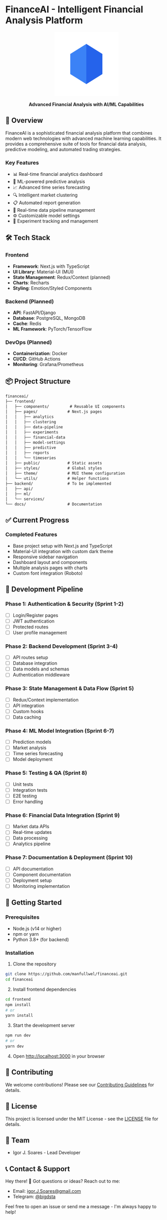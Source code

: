 # FinanceAI - Intelligent Financial Analysis Platform

<div align="center">
  <img src="frontend/public/logo.svg" alt="FinanceAI Logo" width="200"/>
  <p><strong>Advanced Financial Analysis with AI/ML Capabilities</strong></p>
</div>

## 🚀 Overview

FinanceAI is a sophisticated financial analysis platform that combines modern web technologies with advanced machine learning capabilities. It provides a comprehensive suite of tools for financial data analysis, predictive modeling, and automated trading strategies.

### Key Features

- 📊 Real-time financial analytics dashboard
- 🤖 ML-powered predictive analysis
- 📈 Advanced time series forecasting
- 🔍 Intelligent market clustering
- 📋 Automated report generation
- 🔄 Real-time data pipeline management
- ⚙️ Customizable model settings
- 🧪 Experiment tracking and management

## 🛠️ Tech Stack

### Frontend
- **Framework**: Next.js with TypeScript
- **UI Library**: Material-UI (MUI)
- **State Management**: Redux/Context (planned)
- **Charts**: Recharts
- **Styling**: Emotion/Styled Components

### Backend (Planned)
- **API**: FastAPI/Django
- **Database**: PostgreSQL, MongoDB
- **Cache**: Redis
- **ML Framework**: PyTorch/TensorFlow

### DevOps (Planned)
- **Containerization**: Docker
- **CI/CD**: GitHub Actions
- **Monitoring**: Grafana/Prometheus

## 📦 Project Structure

```
financeai/
├── frontend/
│   ├── components/         # Reusable UI components
│   ├── pages/             # Next.js pages
│   │   ├── analytics
│   │   ├── clustering
│   │   ├── data-pipeline
│   │   ├── experiments
│   │   ├── financial-data
│   │   ├── model-settings
│   │   ├── predictive
│   │   ├── reports
│   │   └── timeseries
│   ├── public/            # Static assets
│   ├── styles/            # Global styles
│   ├── theme/             # MUI theme configuration
│   └── utils/             # Helper functions
├── backend/               # To be implemented
│   ├── api/
│   ├── ml/
│   └── services/
└── docs/                  # Documentation
```

## ✅ Current Progress

### Completed Features
- Base project setup with Next.js and TypeScript
- Material-UI integration with custom dark theme
- Responsive sidebar navigation
- Dashboard layout and components
- Multiple analysis pages with charts
- Custom font integration (Roboto)

## 🎯 Development Pipeline

### Phase 1: Authentication & Security (Sprint 1-2)
- [ ] Login/Register pages
- [ ] JWT authentication
- [ ] Protected routes
- [ ] User profile management

### Phase 2: Backend Development (Sprint 3-4)
- [ ] API routes setup
- [ ] Database integration
- [ ] Data models and schemas
- [ ] Authentication middleware

### Phase 3: State Management & Data Flow (Sprint 5)
- [ ] Redux/Context implementation
- [ ] API integration
- [ ] Custom hooks
- [ ] Data caching

### Phase 4: ML Model Integration (Sprint 6-7)
- [ ] Prediction models
- [ ] Market analysis
- [ ] Time series forecasting
- [ ] Model deployment

### Phase 5: Testing & QA (Sprint 8)
- [ ] Unit tests
- [ ] Integration tests
- [ ] E2E testing
- [ ] Error handling

### Phase 6: Financial Data Integration (Sprint 9)
- [ ] Market data APIs
- [ ] Real-time updates
- [ ] Data processing
- [ ] Analytics pipeline

### Phase 7: Documentation & Deployment (Sprint 10)
- [ ] API documentation
- [ ] Component documentation
- [ ] Deployment setup
- [ ] Monitoring implementation

## 🚀 Getting Started

### Prerequisites
- Node.js (v14 or higher)
- npm or yarn
- Python 3.8+ (for backend)

### Installation

1. Clone the repository
```bash
git clone https://github.com/manfullwel/financeai.git
cd financeai
```

2. Install frontend dependencies
```bash
cd frontend
npm install
# or
yarn install
```

3. Start the development server
```bash
npm run dev
# or
yarn dev
```

4. Open [http://localhost:3000](http://localhost:3000) in your browser

## 📝 Contributing

We welcome contributions! Please see our [Contributing Guidelines](CONTRIBUTING.md) for details.

## 📄 License

This project is licensed under the MIT License - see the [LICENSE](LICENSE) file for details.

## 👥 Team

- Igor J. Soares - Lead Developer

## 📞 Contact & Support

Hey there! 👋 Got questions or ideas? Reach out to me:
- Email: [igor.J.Soares@gmail.com](mailto:igor.J.Soares@gmail.com)
- Telegram: [@bigdsta](https://t.me/bigdsta)

Feel free to open an issue or send me a message - I'm always happy to help!
